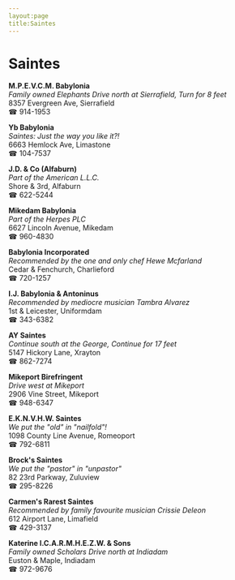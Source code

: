 ```yaml
---
layout:page
title:Saintes
---
```

# Saintes

**M.P.E.V.C.M. Babylonia**  
_Family owned Elephants 
Drive north at Sierrafield, Turn for 8 feet_  
8357 Evergreen Ave, Sierrafield  
☎ 914-1953



**Yb Babylonia**  
_Saintes: Just the way you like it?!_  
6663 Hemlock Ave, Limastone  
☎ 104-7537



**J.D. & Co (Alfaburn)**  
_Part of the American L.L.C._  
Shore & 3rd, Alfaburn  
☎ 622-5244



**Mikedam Babylonia**  
_Part of the Herpes PLC_  
6627 Lincoln Avenue, Mikedam  
☎ 960-4830



**Babylonia Incorporated**  
_Recommended by the one and only chef Hewe Mcfarland_  
Cedar & Fenchurch, Charlieford  
☎ 720-1257



**I.J. Babylonia & Antoninus**  
_Recommended by mediocre musician Tambra Alvarez_  
1st & Leicester, Uniformdam  
☎ 343-6382



**AY Saintes**  
_Continue south at the George, Continue for 17 feet_  
5147 Hickory Lane, Xrayton  
☎ 862-7274



**Mikeport Birefringent**  
_Drive west at Mikeport_  
2906 Vine Street, Mikeport  
☎ 948-6347



**E.K.N.V.H.W. Saintes**  
_We put the "old" in "nailfold"!_  
1098 County Line Avenue, Romeoport  
☎ 792-6811



**Brock's Saintes**  
_We put the "pastor" in "unpastor"_  
82 23rd Parkway, Zuluview  
☎ 295-8226



**Carmen's Rarest Saintes**  
_Recommended by family favourite musician Crissie Deleon_  
612 Airport Lane, Limafield  
☎ 429-3137



**Katerine I.C.A.R.M.H.E.Z.W. & Sons**  
_Family owned Scholars 
Drive north at Indiadam_  
Euston & Maple, Indiadam  
☎ 972-9676



